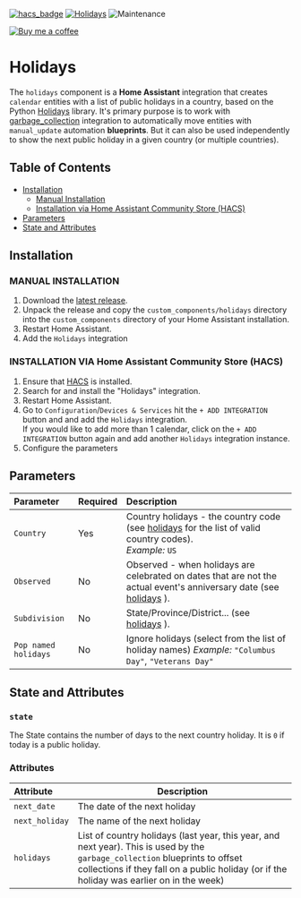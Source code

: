 [![hacs_badge](https://img.shields.io/badge/HACS-Default-orange.svg)](https://github.com/hacs/integration) [![Holidays](https://img.shields.io/github/v/release/bruxy70/Holidays.svg?1)](https://github.com/bruxy70/Holidays) ![Maintenance](https://img.shields.io/maintenance/yes/2022.svg)

[![Buy me a coffee](https://img.shields.io/static/v1.svg?label=Buy%20me%20a%20coffee&message=🥨&color=black&logo=buy%20me%20a%20coffee&logoColor=white&labelColor=6f4e37)](https://www.buymeacoffee.com/3nXx0bJDP)

# Holidays

The `holidays` component is a **Home Assistant** integration that creates `calendar` entities with a list of public holidays in a country, based on the Python [Holidays](https://github.com/dr-prodigy/python-holidays) library.
It's primary purpose is to work with [garbage_collection](https://github.com/bruxy70/Garbage-Collection#public-holidays) integration to automatically move entities with `manual_update` automation **blueprints**. But it can also be used independently to show the next public holiday in a given country (or multiple countries).

## Table of Contents

* [Installation](#installation)
  * [Manual Installation](#manual-installation)
  * [Installation via Home Assistant Community Store (HACS)](#installation-via-home-assistant-community-store-hacs)
* [Parameters](#Parameters)
* [State and Attributes](#state-and-attributes)

## Installation

### MANUAL INSTALLATION

1. Download the
   [latest release](https://github.com/bruxy70/Holidays/releases/latest).
2. Unpack the release and copy the `custom_components/holidays` directory
   into the `custom_components` directory of your Home Assistant
   installation.
3. Restart Home Assistant.
4. Add the `Holidays` integration

### INSTALLATION VIA Home Assistant Community Store (HACS)

1. Ensure that [HACS](https://hacs.xyz/) is installed.
2. Search for and install the "Holidays" integration.
4. Restart Home Assistant.
5. Go to `Configuration`/`Devices & Services` hit the `+ ADD INTEGRATION` button and and add the `Holidays` integration. <br />If you would like to add more than 1 calendar, click on the `+ ADD INTEGRATION` button again and add another `Holidays` integration instance.
6. Configure the parameters

## Parameters

| Parameter | Required | Description
| :-- | :-- | :--
| `Country` | Yes | Country holidays - the country code (see [holidays](https://github.com/dr-prodigy/python-holidays) for the list of valid country codes).<br/>*Example:* `US`
| `Observed` | No | Observed - when holidays are celebrated on dates that are not the actual event's anniversary date (see [holidays](https://github.com/dr-prodigy/python-holidays) ).
| `Subdivision` | No | State/Province/District... (see [holidays](https://github.com/dr-prodigy/python-holidays) ).
| `Pop named holidays` | No | Ignore holidays (select from the list of holiday names) *Example:* `"Columbus Day"`, `"Veterans Day"`

## State and Attributes

### `state`

The State contains the number of days to the next country holiday. It is `0` if today is a public holiday.

### Attributes

| Attribute | Description
|:----------|------------
| `next_date` | The date of the next holiday
| `next_holiday` | The name of the next holiday
| `holidays` | List of country holidays (last year, this year, and next year). This is used by the `garbage_collection` blueprints to offset collections if they fall on a public holiday (or if the holiday was earlier on in the week)
